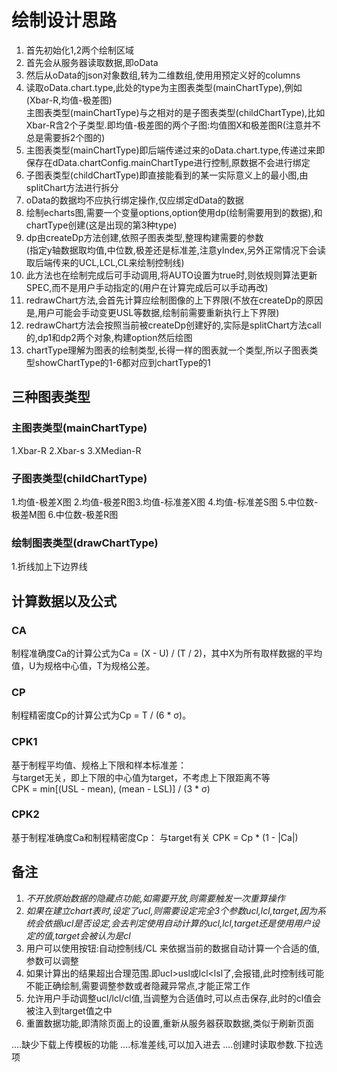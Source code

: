 # 绘制设计思路
1. 首先初始化1,2两个绘制区域  
2. 首先会从服务器读取数据,即oData  
3. 然后从oData的json对象数组,转为二维数组,使用用预定义好的columns  
4. 读取oData.chart.type,此处的type为主图表类型(mainChartType),例如 (Xbar-R,均值-极差图)  
   主图表类型(mainChartType)与之相对的是子图表类型(childChartType),比如 Xbar-R含2个子类型.即均值-极差图的两个子图:均值图X和极差图R(注意并不总是需要拆2个图的)  
5. 主图表类型(mainChartType)即后端传递过来的oData.chart.type,传递过来即保存在dData.chartConfig.mainChartType进行控制,原数据不会进行绑定  
6. 子图表类型(childChartType)即直接能看到的某一实际意义上的最小图,由splitChart方法进行拆分  
7. oData的数据均不应执行绑定操作,仅应绑定dData的数据  
8. 绘制echarts图,需要一个变量options,option使用dp(绘制需要用到的数据),和chartType创建(这是出现的第3种type)  
9. dp由createDp方法创建,依照子图表类型,整理构建需要的参数  
(指定y轴数据取均值,中位数,极差还是标准差,注意yIndex,另外正常情况下会读取后端传来的UCL,LCL,CL来绘制控制线)  
10. 此方法也在绘制完成后可手动调用,将AUTO设置为true时,则依规则算法更新SPEC,而不是用户手动指定的(用户在计算完成后可以手动再改)  
11. redrawChart方法,会首先计算应绘制图像的上下界限(不放在createDp的原因是,用户可能会手动变更USL等数据,绘制前需要重新执行上下界限)  
12. redrawChart方法会按照当前被createDp创建好的,实际是splitChart方法call的,dp1和dp2两个对象,构建option然后绘图  
13. chartType理解为图表的绘制类型,长得一样的图表就一个类型,所以子图表类型showChartType的1-6都对应到chartType的1  

## 三种图表类型

### 主图表类型(mainChartType)  
1.Xbar-R 2.Xbar-s 3.XMedian-R

### 子图表类型(childChartType)   
1.均值-极差X图 2.均值-极差R图3.均值-标准差X图 4.均值-标准差S图 5.中位数-极差M图 6.中位数-极差R图  

### 绘制图表类型(drawChartType)  
1.折线加上下边界线

## 计算数据以及公式
### CA  
制程准确度Ca的计算公式为Ca = (X - U) / (T / 2)，其中X为所有取样数据的平均值，U为规格中心值，T为规格公差。

### CP  
制程精密度Cp的计算公式为Cp = T / (6 * σ)。

### CPK1  
基于制程平均值、规格上下限和样本标准差：  
与target无关，即上下限的中心值为target，不考虑上下限距离不等  
CPK = min[(USL - mean), (mean - LSL)] / (3 * σ)

### CPK2  
基于制程准确度Ca和制程精密度Cp： 与target有关 CPK = Cp * (1 - |Ca|)

## 备注
1. *不开放原始数据的隐藏点功能,如需要开放,则需要触发一次重算操作*
2. *如果在建立chart表时,设定了ucl,则需要设定完全3个参数ucl,lcl,target,因为系统会依据ucl是否设定,会去判定使用自动计算的ucl,lcl,target还是使用用户设定的值,target会被认为是cl*
3. 用户可以使用按钮:自动控制线/CL 来依据当前的数据自动计算一个合适的值,参数可以调整
4. 如果计算出的结果超出合理范围.即ucl>usl或lcl<lsl了,会报错,此时控制线可能不能正确绘制,需要调整参数或者隐藏异常点,才能正常工作
5. 允许用户手动调整ucl/lcl/cl值,当调整为合适值时,可以点击保存,此时的cl值会被注入到target值之中
6. 重置数据功能,即清除页面上的设置,重新从服务器获取数据,类似于刷新页面


....缺少下载上传模板的功能
....标准差线,可以加入进去
....创建时读取参数.下拉选项
